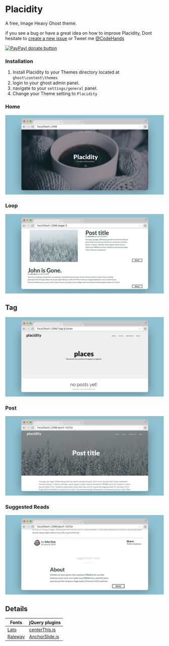 # Placidity

A free, Image Heavy Ghost theme.

if you see a bug or have a great idea on how to improve Placidity, Dont hesitate to [create a new issue](https://github.com/DanielTamkin/placidity/issues) or Tweet me [@CodeHands](https://twitter.com/CodeHands)

[![PayPayl donate button](https://img.shields.io/badge/donate-paypal-brightgreen.svg)](https://www.paypal.com/cgi-bin/webscr?cmd=_s-xclick&hosted_button_id=SGNLGR9725Y2U "Donate to DanielTamkin")

### Installation
 1. Install Placidity to your Themes directory located at `ghost\content\themes`
 2. login to your ghost admin panel.
 3. navigate to your `settings/general` panel.
 4. Change your Theme setting to `Placidity`


### Home
![Placidity-Home](screenshots/placidity-home.jpg)

### Loop
![Placidity-Loop](screenshots/placidity-loop.jpg)

## Tag
![Placidity-Tag](screenshots/placidity-tag.jpg)

### Post
![Placidity-Post](screenshots/placidity-post.jpg)

### Suggested Reads
![Placidity-SuggestedReads](screenshots/placidity-featured.jpg)

Details
---
| Fonts  | jQuery plugins |
| ------------- | ------------- |
| [Lato](https://www.google.com/fonts#UsePlace:use/Collection:Lato)  | [centerThis.js](https://github.com/DanielTamkin/centerThis.js)  |
| [Raleway](https://www.google.com/fonts#UsePlace:use/Collection:Raleway)  | [AnchorSlide.js](https://github.com/DanielTamkin/AnchorSlide.js)  |
